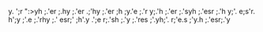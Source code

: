 y.
';r
":>yh
;.'er
;.hy
;.'er
.;'hy
;.'er
;h
;y.'e
;.'r
y;.'h
;.'er
;.'syh
;.'esr
;.'h
y;'.
e;s'r.
h';y
;'.e
;.'rhy
;.'
esr;'
;h'.y
.';e
r;.'sh
;.'y
;.'res
;'.yh;'.
r;'e.s
;'y.h
;.'esr;.'y
